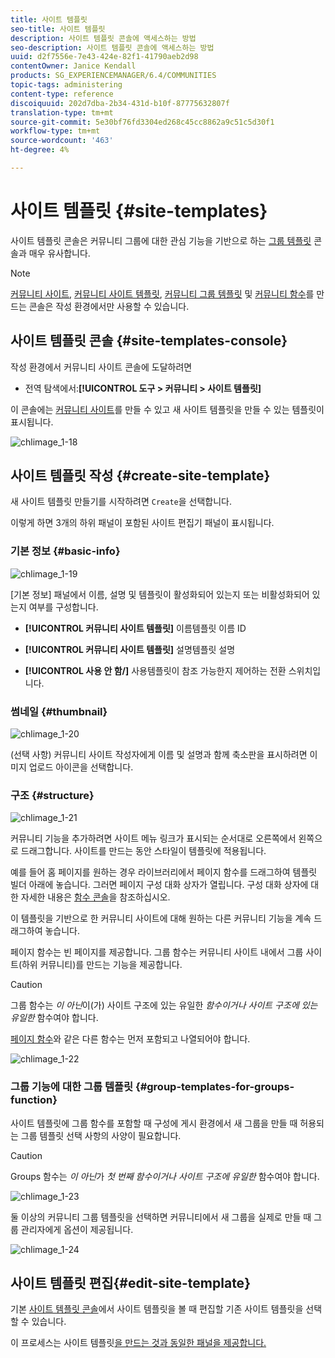 ```yaml
---
title: 사이트 템플릿
seo-title: 사이트 템플릿
description: 사이트 템플릿 콘솔에 액세스하는 방법
seo-description: 사이트 템플릿 콘솔에 액세스하는 방법
uuid: d2f7556e-7e43-424e-82f1-41790aeb2d98
contentOwner: Janice Kendall
products: SG_EXPERIENCEMANAGER/6.4/COMMUNITIES
topic-tags: administering
content-type: reference
discoiquuid: 202d7dba-2b34-431d-b10f-87775632807f
translation-type: tm+mt
source-git-commit: 5e30bf76fd3304ed268c45cc8862a9c51c5d30f1
workflow-type: tm+mt
source-wordcount: '463'
ht-degree: 4%

---
```



# 사이트 템플릿 {#site-templates}

사이트 템플릿 콘솔은 커뮤니티 그룹에 대한 관심 기능을 기반으로 하는 [그룹 템플릿](tools-groups.md) 콘솔과 매우 유사합니다.

>[!NOTE]
>
>[커뮤니티 사이트](sites-console.md), [커뮤니티 사이트 템플릿](sites.md), [커뮤니티 그룹 템플릿](tools-groups.md) 및 [커뮤니티 함수](functions.md)를 만드는 콘솔은 작성 환경에서만 사용할 수 있습니다.

## 사이트 템플릿 콘솔 {#site-templates-console}

작성 환경에서 커뮤니티 사이트 콘솔에 도달하려면

* 전역 탐색에서:**[!UICONTROL 도구 > 커뮤니티 > 사이트 템플릿]**

이 콘솔에는 [커뮤니티 사이트](sites-console.md)를 만들 수 있고 새 사이트 템플릿을 만들 수 있는 템플릿이 표시됩니다.

![chlimage_1-18](assets/chlimage_1-18.png)

## 사이트 템플릿 작성 {#create-site-template}

새 사이트 템플릿 만들기를 시작하려면 `Create`을 선택합니다.

이렇게 하면 3개의 하위 패널이 포함된 사이트 편집기 패널이 표시됩니다.

### 기본 정보 {#basic-info}

![chlimage_1-19](assets/chlimage_1-19.png)

[기본 정보] 패널에서 이름, 설명 및 템플릿이 활성화되어 있는지 또는 비활성화되어 있는지 여부를 구성합니다.

* **[!UICONTROL 커뮤니티 사이트 템플릿]**
이름템플릿 이름 ID

* **[!UICONTROL 커뮤니티 사이트 템플릿]**
설명템플릿 설명

* **[!UICONTROL 사용 안 함/]**
사용템플릿이 참조 가능한지 제어하는 전환 스위치입니다.

### 썸네일 {#thumbnail}

![chlimage_1-20](assets/chlimage_1-20.png)

(선택 사항) 커뮤니티 사이트 작성자에게 이름 및 설명과 함께 축소판을 표시하려면 이미지 업로드 아이콘을 선택합니다.

### 구조 {#structure}

![chlimage_1-21](assets/chlimage_1-21.png)

커뮤니티 기능을 추가하려면 사이트 메뉴 링크가 표시되는 순서대로 오른쪽에서 왼쪽으로 드래그합니다. 사이트를 만드는 동안 스타일이 템플릿에 적용됩니다.

예를 들어 홈 페이지를 원하는 경우 라이브러리에서 페이지 함수를 드래그하여 템플릿 빌더 아래에 놓습니다. 그러면 페이지 구성 대화 상자가 열립니다. 구성 대화 상자에 대한 자세한 내용은 [함수 콘솔](functions.md)을 참조하십시오.

이 템플릿을 기반으로 한 커뮤니티 사이트에 대해 원하는 다른 커뮤니티 기능을 계속 드래그하여 놓습니다.

페이지 함수는 빈 페이지를 제공합니다. 그룹 함수는 커뮤니티 사이트 내에서 그룹 사이트(하위 커뮤니티)를 만드는 기능을 제공합니다.

>[!CAUTION]
>
>그룹 함수는 *이 아닌*&#x200B;이(가) 사이트 구조에 있는 유일한 *함수이거나 사이트 구조에 있는 유일한* 함수여야 합니다.
>
>[페이지 함수](functions.md#page-function)와 같은 다른 함수는 먼저 포함되고 나열되어야 합니다.

![chlimage_1-22](assets/chlimage_1-22.png)

### 그룹 기능에 대한 그룹 템플릿 {#group-templates-for-groups-function}

사이트 템플릿에 그룹 함수를 포함할 때 구성에 게시 환경에서 새 그룹을 만들 때 허용되는 그룹 템플릿 선택 사항의 사양이 필요합니다.

>[!CAUTION]
>
>Groups 함수는 *이 아닌*&#x200B;가 *첫 번째 함수이거나 사이트 구조에 유일한* 함수여야 합니다.

![chlimage_1-23](assets/chlimage_1-23.png)

둘 이상의 커뮤니티 그룹 템플릿을 선택하면 커뮤니티에서 새 그룹을 실제로 만들 때 그룹 관리자에게 옵션이 제공됩니다.

![chlimage_1-24](assets/chlimage_1-24.png)

## 사이트 템플릿 편집{#edit-site-template}

기본 [사이트 템플릿 콘솔](#site-templates-console)에서 사이트 템플릿을 볼 때 편집할 기존 사이트 템플릿을 선택할 수 있습니다.

이 프로세스는 사이트 템플릿[을 만드는 것과 동일한 패널을 제공합니다.](#create-site-template)
